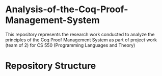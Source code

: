 # Analysis-of-the-Coq-Proof-Management-System
This repository represents the research work conducted to analyze the principles of the Coq Proof Management System as part of project work (team of 2) for CS 550 (Programming Languages and Theory)

# Repository Structure


